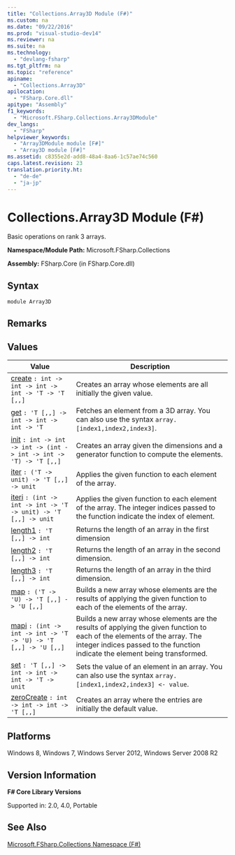 ```yaml
---
title: "Collections.Array3D Module (F#)"
ms.custom: na
ms.date: "09/22/2016"
ms.prod: "visual-studio-dev14"
ms.reviewer: na
ms.suite: na
ms.technology: 
  - "devlang-fsharp"
ms.tgt_pltfrm: na
ms.topic: "reference"
apiname: 
  - "Collections.Array3D"
apilocation: 
  - "FSharp.Core.dll"
apitype: "Assembly"
f1_keywords: 
  - "Microsoft.FSharp.Collections.Array3DModule"
dev_langs: 
  - "FSharp"
helpviewer_keywords: 
  - "Array3DModule module [F#]"
  - "Array3D module [F#]"
ms.assetid: c8355e2d-add8-48a4-8aa6-1c57ae74c560
caps.latest.revision: 23
translation.priority.ht: 
  - "de-de"
  - "ja-jp"
---
```

# Collections.Array3D Module (F#)
Basic operations on rank 3 arrays.  
  
 **Namespace/Module Path:** Microsoft.FSharp.Collections  
  
 **Assembly:** FSharp.Core (in FSharp.Core.dll)  
  
## Syntax  
  
```  
module Array3D  
```  
  
## Remarks  
  
## Values  
  
|Value|Description|  
|-----------|-----------------|  
|[create](../vs140/array3d.create--t--function--fsharp-.md)  `: int -> int -> int -> int -> 'T -> 'T [,,]`|Creates an array whose elements are all initially the given value.|  
|[get](../vs140/array3d.get--t--function--fsharp-.md)  `: 'T [,,] -> int -> int -> int -> 'T`|Fetches an element from a 3D array. You can also use the syntax `array.[index1,index2,index3]`.|  
|[init](../vs140/array3d.init--t--function--fsharp-.md)  `: int -> int -> int -> (int -> int -> int -> 'T) -> 'T [,,]`|Creates an array given the dimensions and a generator function to compute the elements.|  
|[iter](../vs140/array3d.iter--t--function--fsharp-.md)  `: ('T -> unit) -> 'T [,,] -> unit`|Applies the given function to each element of the array.|  
|[iteri](../vs140/array3d.iteri--t--function--fsharp-.md)  `: (int -> int -> int -> 'T -> unit) -> 'T [,,] -> unit`|Applies the given function to each element of the array. The integer indices passed to the function indicate the index of element.|  
|[length1](../vs140/array3d.length1--t--function--fsharp-.md)  `: 'T [,,] -> int`|Returns the length of an array in the first dimension|  
|[length2](../vs140/array3d.length2--t--function--fsharp-.md)  `: 'T [,,] -> int`|Returns the length of an array in the second dimension.|  
|[length3](../vs140/array3d.length3--t--function--fsharp-.md)  `: 'T [,,] -> int`|Returns the length of an array in the third dimension.|  
|[map](../vs140/array3d.map--t--u--function--fsharp-.md)  `: ('T -> 'U) -> 'T [,,] -> 'U [,,]`|Builds a new array whose elements are the results of applying the given function to each of the elements of the array.|  
|[mapi](../vs140/array3d.mapi--t--u--function--fsharp-.md)  `: (int -> int -> int -> 'T -> 'U) -> 'T [,,] -> 'U [,,]`|Builds a new array whose elements are the results of applying the given function to each of the elements of the array. The integer indices passed to the function indicate the element being transformed.|  
|[set](../vs140/array3d.set--t--function--fsharp-.md)  `: 'T [,,] -> int -> int -> int -> 'T -> unit`|Sets the value of an element in an array. You can also use the syntax `array.[index1,index2,index3] <- value`.|  
|[zeroCreate](../vs140/array3d.zerocreate--t--function--fsharp-.md)  `: int -> int -> int -> 'T [,,]`|Creates an array where the entries are initially the default value.|  
  
## Platforms  
 Windows 8, Windows 7, Windows Server 2012, Windows Server 2008 R2  
  
## Version Information  
 **F# Core Library Versions**  
  
 Supported in: 2.0, 4.0, Portable  
  
## See Also  
 [Microsoft.FSharp.Collections Namespace (F#)](../vs140/microsoft.fsharp.collections-namespace--fsharp-.md)